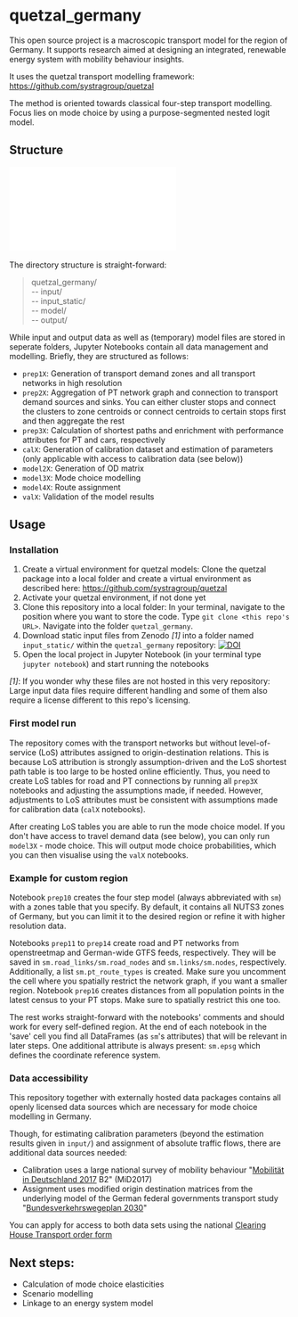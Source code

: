 # quetzal_germany
This open source project is a macroscopic transport model for the region of Germany. It supports research aimed at designing an integrated, renewable energy system with mobility behaviour insights.

It uses the quetzal transport modelling framework: https://github.com/systragroup/quetzal

The method is oriented towards classical four-step transport modelling. Focus lies on mode choice by using a purpose-segmented nested logit model.

## Structure

![Structure of quetzal_germany](input/quetzal_germany_structure_chart.pdf "Structure of quetzal_germany")

The directory structure is straight-forward:
> quetzal_germany/</br>
> -- input/</br>
> -- input_static/</br>
> -- model/</br>
> -- output/</br>

While input and output data as well as (temporary) model files are stored in seperate folders, Jupyter Notebooks contain all data management and modelling. Briefly, they are structured as follows:
* ``prep1X``: Generation of transport demand zones and all transport networks in high resolution
* ``prep2X``: Aggregation of PT network graph and connection to transport demand sources and sinks. You can either cluster stops and connect the clusters to zone centroids or connect centroids to certain stops first and then aggregate the rest
* ``prep3X``: Calculation of shortest paths and enrichment with performance attributes for PT and cars, respectively
* ``calX``: Generation of calibration dataset and estimation of parameters (only applicable with access to calibration data (see below))
* ``model2X``: Generation of OD matrix
* ``model3X``: Mode choice modelling
* ``model4X``: Route assignment
* ``valX``: Validation of the model results

## Usage

### Installation

1. Create a virtual environment for quetzal models: Clone the quetzal package into a local folder and create a virtual environment as described here: https://github.com/systragroup/quetzal
2. Activate your quetzal environment, if not done yet
3. Clone this repository into a local folder: In your terminal, navigate to the position where you want to store the code. Type `git clone <this repo's URL>`. Navigate into the folder `quetzal_germany`.
4. Download static input files from Zenodo *[1]* into a folder named `input_static/` within the `quetzal_germany` repository: [![DOI](https://zenodo.org/badge/DOI/10.5281/zenodo.4740207.svg)](https://doi.org/10.5281/zenodo.4740207)
5. Open the local project in Jupyter Notebook (in your terminal type `jupyter notebook`) and start running the notebooks

*[1]*: If you wonder why these files are not hosted in this very repository: Large input data files require different handling and some of them also require a license different to this repo's licensing.

### First model run

The repository comes with the transport networks but without level-of-service (LoS) attributes assigned to origin-destination relations. This is because LoS attribution is strongly assumption-driven and the LoS shortest path table is too large to be hosted online efficiently. Thus, you need to create LoS tables for road and PT connections by running all `prep3X` notebooks and adjusting the assumptions made, if needed. However, adjustments to LoS attributes must be consistent with assumptions made for calibration data (`calX` notebooks).

After creating LoS tables you are able to run the mode choice model. If you don't have access to travel demand data (see below), you can only run `model3X` - mode choice. This will output mode choice probabilities, which you can then visualise using the `valX` notebooks.

### Example for custom region

Notebook `prep10` creates the four step model (always abbreviated with `sm`) with a zones table that you specify. By default, it contains all NUTS3 zones of Germany, but you can limit it to the desired region or refine it with higher resolution data.

Notebooks `prep11` to `prep14` create road and PT networks from openstreetmap and German-wide GTFS feeds, respectively. They will be saved in `sm.road_links/sm.road_nodes` and `sm.links/sm.nodes`, respectively. Additionally, a list `sm.pt_route_types` is created. Make sure you uncomment the cell where you spatially restrict the network graph, if you want a smaller region. Notebook `prep16` creates distances from all population points in the latest census to your PT stops. Make sure to spatially restrict this one too.

The rest works straight-forward with the notebooks' comments and should work for every self-defined region. At the end of each notebook in the 'save' cell you find all DataFrames (as `sm`'s attributes) that will be relevant in later steps. One additional attribute is always present: `sm.epsg` which defines the coordinate reference system.

### Data accessibility

This repository together with externally hosted data packages contains all openly licensed data sources which are necessary for mode choice modelling in Germany.

Though, for estimating calibration parameters (beyond the estimation results given in `input/`) and assignment of absolute traffic flows, there are additional data sources needed:
* Calibration uses a large national survey of mobility behaviour "[Mobilität in Deutschland 2017](http://www.mobilitaet-in-deutschland.de/) B2" (MiD2017)
* Assignment uses modified origin destination matrices from the underlying model of the German federal governments transport study "[Bundesverkehrswegeplan 2030](https://www.bmvi.de/SharedDocs/DE/Artikel/G/BVWP/bundesverkehrswegeplan-2030-inhalte-herunterladen.html)"

You can apply for access to both data sets using the national [Clearing House Transport order form](https://daten.clearingstelle-verkehr.de/order-form.html)

## Next steps:

* Calculation of mode choice elasticities
* Scenario modelling
* Linkage to an energy system model
